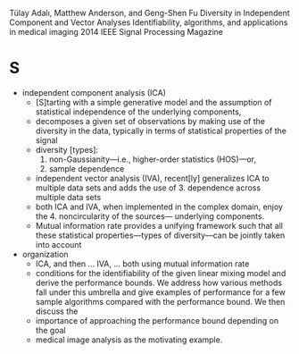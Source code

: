 Tülay Adalı, Matthew Anderson, and Geng-Shen Fu
Diversity in Independent Component and Vector Analyses
  Identifiability, algorithms, and applications in medical imaging
2014  IEEE Signal Processing Magazine

# S
* independent component analysis (ICA)
  * [S]tarting with a simple generative model and the
    assumption of statistical independence of the underlying components,
  * decomposes a given set of observations
    by making use of the diversity in the data, typically
    in terms of statistical properties of the signal
  * diversity [types]:
    1. non-Gaussianity—i.e., higher-order statistics (HOS)—or,
    2. sample dependence
  * independent vector analysis (IVA),
    recent[ly] generalizes ICA to multiple data sets and adds the use of
    3. dependence across multiple data sets
  * both ICA and IVA, when implemented in the complex domain, enjoy the
    4. noncircularity of the sources— underlying components.
  * Mutual information rate provides a unifying framework such that all these
    statistical properties—types of diversity—can be jointly taken into account
* organization
  * ICA, and then ... IVA, ... both using mutual information rate
  * conditions for the identifiability of the given linear mixing model and
    derive the performance bounds. We address
    how various methods fall under this umbrella and give
    examples of performance for a few sample algorithms
    compared with the performance bound. We then discuss the
  * importance of approaching the performance bound depending on the goal
  * medical image analysis as the motivating example.
